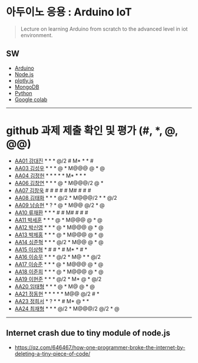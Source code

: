 # 아두이노 응용 : Arduino IoT
> Lecture on learning Arduino from scratch to the advanced level in iot environment.

## SW
- [Arduino](https://www.arduino.cc/)
- [Node.js](https://nodejs.org/ko/)
- [plotly.js](https://plot.ly/)
- [MongoDB](https://www.mongodb.com/download-center#community)
- [Python](https://www.anaconda.com)
- [Google colab](https://colab.research.google.com/)
---

# github 과제 제출 확인 및 평가 (#, *, @, @@)
- [AA01	강대진](https://github.com/ijdaejin/aa01) * * * @/2 # M* * * #
- [AA03	김성우](https://github.com/Gukdoli/AA03) * * * @ * M@@@ @ * @
- [AA04	김정헌](https://github.com/jhkedwardkim/AA04) * * * * * M* * * *
- [AA06	김창연](https://github.com/ckddus/AA06) * * * @ * M@@@/2 @ *
- [AA07	김창욱](https://github.com/HM0007/AA07) # # # # # M# # # #
- [AA08	김태화](https://github.com/TAaHwa/AA08) * * * @/2 * M@@@/2 * * @/2
- [AA09 남승현](https://github.com/nam0914/AA09) * ? * @ * M@@ @/2 * @
- [AA10	류재환](https://github.com/jaeHwanRy/AA10) * * * # # M# # # #
- [AA11	박세훈](https://github.com/uoooyas/AA11) * * * @ * M@@@ @ * @
- [AA12	박신영](https://github.com/zachpaul7/AA12) * * * @ * M@@@ @ * @
- [AA13 박제홍](https://github.com/qkrwpghd27/AA13) * * * @ * M@@@ @ * @
- [AA14	심준혁](https://github.com/dsfaewf/AA14) * * * @/2 * M@@ @ * @
- [AA15	이상혁](http://www.github.com/bsang50005/aa15) * # # * # M* * # *
- [AA16	이승무](https://github.com/LSeungMOO/AA16) * * * @/2 * M@ * * @/2
- [AA17	이승준](https://github.com/q1w2e3r4god/AA17) * * * @ * M@@@ @ * @
- [AA18	이준희](https://github.com/LJunHee/AA18) * * * @ * M@@@ @ * @
- [AA19	이현준](https://github.com/junlee00/aa19) * * * @/2 * M* @ * @/2
- [AA20	임태형](https://github.com/vmvvmvvmv/AA20) * * * @ * M@ @ * @
- [AA21	정동현](https://github.com/DongHyunYee/AA21) * * * * * M@@ @/2 # *
- [AA23	정희서](https://github.com/HiSeoJeong/AA23) * ? * * # M* @ * *
- [AA24	최재형](https://github.com/june6297/aa24) * * * @/2 * M@@@/2 @/2 * @

---
## Internet crash due to tiny module of node.js
* https://qz.com/646467/how-one-programmer-broke-the-internet-by-deleting-a-tiny-piece-of-code/

